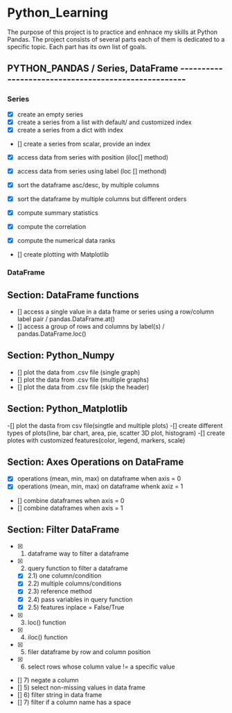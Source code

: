 
# Python_Learning

The purpose of this project is to practice and enhnace my skills at Python Pandas.
The project consists of several parts each of them is dedicated to a specific topic.
Each part has its own list of goals.

## PYTHON_PANDAS / Series, DataFrame       ----------------------------------------------------
### Series
- [x] create an empty series
- [x] create a series from a list with default/ and customized index
- [x] create a series from a dict with index 
- [] create a series from scalar, provide an index
- [x] access data  from series with position (iloc[] method)
- [x] access data from series using label (loc [] methond)
- [x] sort the dataframe asc/desc, by multiple columns 
- [x] sort the dataframe by multiple columns but different orders


- [x] compute summary statistics
- [x] compute the correlation
- [x] compute the numerical data ranks
- [] create plotting with Matplotlib


### DataFrame
## Section: DataFrame functions
- [] access a single value in a data frame or series using a row/column label pair / pandas.DataFrame.at()
- [] access a group of rows and columns by label(s) / pandas.DataFrame.loc()

## Section: Python_Numpy
- [] plot the data from .csv file (single graph)
- [] plot the data from .csv file (multiple graphs)
- [] plot the data from .csv file (skip the header)


## Section: Python_Matplotlib
-[] plot the dasta from csv file(singtle and multiple plots)
-[] create different types of plots(line, bar chart, area, pie, scatter 3D plot, histogram)
-[] create plotes with customized features(color, legend, markers, scale)

##  Section: Axes Operations on DataFrame 
- [x] operations (mean, min, max) on dataframe when axis = 0 
- [x] operations (mean, min, max) on dataframe whenk axiz = 1
- [] combine dataframes when axis = 0
- [] combine dataframes when axis = 1

## Section: Filter DataFrame
- [x] 1) dataframe way to filter a dataframe

- [x] 2) query function to filter a dataframe
    - [x] 2.1) one column/condition
    - [x] 2.2) multiple columns/conditions
    - [x] 2.3) reference method 
    - [x] 2.4) pass variables in query function
    - [x] 2.5) features inplace = False/True

- [x] 3) loc() function
- [x] 4) iloc() function
- [x] 5) filer dataframe by row and column position
- [x] 6) select rows whose column value != a specific value
- []  7) negate a column
- []  5) select non-missing values in data frame
- []  6) filter string in data frame
- []  7) filter if a column name has a space



